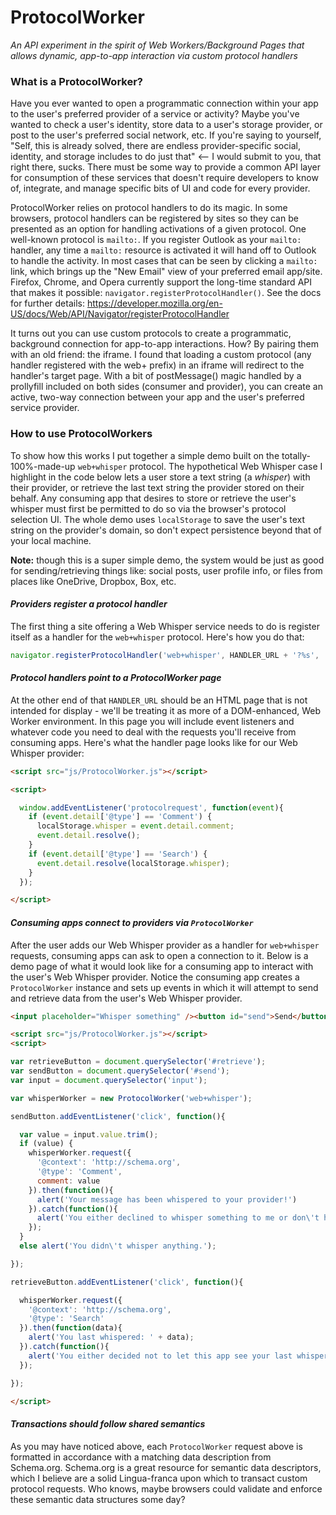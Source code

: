 # ProtocolWorker
*An API experiment in the spirit of Web Workers/Background Pages that allows dynamic, app-to-app interaction via custom protocol handlers*

### What is a ProtocolWorker?

Have you ever wanted to open a programmatic connection within your app to the user's preferred provider of a service or activity? Maybe you've wanted to check a user's identity, store data to a user's storage provider, or post to the user's preferred social network, etc. If you're saying to yourself, "Self, this is already solved, there are endless provider-specific social, identity, and storage includes to do just that" <-- I would submit to you, that right there, sucks. There must be some way to provide a common API layer for consumption of these services that doesn't require developers to know of, integrate, and manage specific bits of UI and code for every provider.

ProtocolWorker relies on protocol handlers to do its magic. In some browsers, protocol handlers can be registered by sites so they can be presented as an option for handling activations of a given protocol. One well-known protocol is `mailto:`. If you register Outlook as your `mailto:` handler, any time a `mailto:` resource is activated it will hand off to Outlook to handle the activity. In most cases that can be seen by clicking a `mailto:` link, which brings up the "New Email" view of your preferred email app/site. Firefox, Chrome, and Opera currently support the long-time standard API that makes it possible: `navigator.registerProtocolHandler()`. See the docs for further details: https://developer.mozilla.org/en-US/docs/Web/API/Navigator/registerProtocolHandler

It turns out you can use custom protocols to create a programmatic, background connection for app-to-app interactions. How? By pairing them with an old friend: the iframe. I found that loading a custom protocol (any handler registered with the web+ prefix) in an iframe will redirect to the handler's target page. With a bit of postMessage() magic handled by a prollyfill included on both sides (consumer and provider), you can create an active, two-way connection between your app and the user's preferred service provider.

### How to use ProtocolWorkers

To show how this works I put together a simple demo built on the totally-100%-made-up <code>web+whisper</code> protocol. The hypothetical Web Whisper case I highlight in the code below lets a user store a text string (a <em>whisper</em>) with their provider, or retrieve the last text string the provider stored on their behalf. Any consuming app that desires to store or retrieve the user's whisper must first be permitted to do so via the browser's protocol selection UI. The whole demo uses <code>localStorage</code> to save the user's text string on the provider's domain, so don't expect persistence beyond that of your local machine.

<strong>Note:</strong> though this is a super simple demo, the system would be just as good for sending/retrieving things like: social posts, user profile info, or files from places like OneDrive, Dropbox, Box, etc.

#### *Providers register a protocol handler*

The first thing a site offering a Web Whisper service needs to do is register itself as a handler for the <code>web+whisper</code> protocol. Here's how you do that:

```javascript
navigator.registerProtocolHandler('web+whisper', HANDLER_URL + '?%s', 'Whisper Demo Provider');
```

#### *Protocol handlers point to a ProtocolWorker page*

At the other end of that `HANDLER_URL` should be an HTML page that is not intended for display - we'll be treating it as more of a DOM-enhanced, Web Worker environment. In this page you will include event listeners and whatever code you need to deal with the requests you'll receive from consuming apps. Here's what the handler page looks like for our Web Whisper provider:

```html
<script src="js/ProtocolWorker.js"></script>

<script>

  window.addEventListener('protocolrequest', function(event){
    if (event.detail['@type'] == 'Comment') {
      localStorage.whisper = event.detail.comment;
      event.detail.resolve();
    }
    if (event.detail['@type'] == 'Search') {
      event.detail.resolve(localStorage.whisper);
    }
  });

</script>
```

#### *Consuming apps connect to providers via <code>ProtocolWorker</code>*

After the user adds our Web Whisper provider as a handler for <code>web+whisper</code> requests, consuming apps can ask to open a connection to it. Below is a demo page of what it would look like for a consuming app to interact with the user's Web Whisper provider. Notice the consuming app creates a <code>ProtocolWorker</code> instance and sets up events in which it will attempt to send and retrieve data from the user's Web Whisper provider.

```html
<input placeholder="Whisper something" /><button id="send">Send</button><button id="retrieve">Retrieve</button>

<script src="js/ProtocolWorker.js"></script>
<script>

var retrieveButton = document.querySelector('#retrieve');
var sendButton = document.querySelector('#send');
var input = document.querySelector('input');

var whisperWorker = new ProtocolWorker('web+whisper');

sendButton.addEventListener('click', function(){

  var value = input.value.trim();
  if (value) {
    whisperWorker.request({
      '@context': 'http://schema.org',
      '@type': 'Comment',
      comment: value
    }).then(function(){
      alert('Your message has been whispered to your provider!')
    }).catch(function(){
      alert('You either declined to whisper something to me or don\'t have a web+whisper provider :/')
    });
  }
  else alert('You didn\'t whisper anything.');

});

retrieveButton.addEventListener('click', function(){

  whisperWorker.request({
    '@context': 'http://schema.org',
    '@type': 'Search'
  }).then(function(data){
    alert('You last whispered: ' + data);
  }).catch(function(){
    alert('You either decided not to let this app see your last whisper, or don\'t have a web+whisper provider :/')
  });

});

</script>
```

#### *Transactions should follow shared semantics*

As you may have noticed above, each <code>ProtocolWorker</code> request above is formatted in accordance with a matching data description from Schema.org. Schema.org is a great resource for semantic data descriptors, which I believe are a solid Lingua-franca upon which to transact custom protocol requests. Who knows, maybe browsers could validate and enforce these semantic data structures some day?

